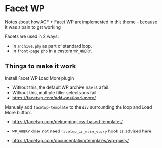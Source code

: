 # Facet WP

Notes about how ACF + Facet WP are implemented in this theme - because it was a pain to get working. 

Facets are used in 2 ways:

- In `archive.php` as part of standard loop.
- In `front-page.php` in a custom `WP_QUERY`.

## Things to make it work

Install Facet WP Load More plugin 

- Without this, the default WP archive nav is a fail.
- Without this, multiple filter selectsions fail. 
- https://facetwp.com/add-ons/load-more/

Manually add `facetwp-template` to the `div` surrounding the loop and Load More button`.

- https://facetwp.com/debugging-css-based-templates/

- `WP_QUERY` does not need `facetwp_is_main_query` hook as advised here:
- https://facetwp.com/documentation/templates/wp-query/



